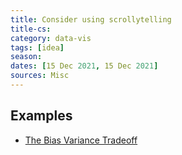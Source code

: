 ```yaml
---
title: Consider using scrollytelling
title-cs: 
category: data-vis
tags: [idea]
season: 
dates: [15 Dec 2021, 15 Dec 2021]
sources: Misc
---
```


## Examples
- [The Bias Variance Tradeoff](https://mlu-explain.github.io/bias-variance/)
